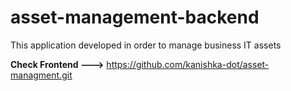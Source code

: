 
# asset-management-backend


This application developed in order to manage business IT assets

**Check Frontend --->**
https://github.com/kanishka-dot/asset-managment.git



